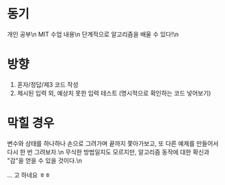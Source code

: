 # 동기
개인 공부\n
MIT 수업 내용\n
단계적으로 알고리즘을 배울 수 있다!\n


# 방향
1. 혼자/정답/제3 코드 작성
2. 제시된 입력 외, 예상치 못한 입력 테스트 (명시적으로 확인하는 코드 넣어보기)

# 막힐 경우
변수와 상태를 하나하나 손으로 그려가며 끝까지 쫓아가보고, 또 다른 예제를 만들어서 다시 한 번 그려보자.\n
무식한 방법일지도 모르지만, 알고리즘 동작에 대한 확신과 "감"을 얻을 수 있을 것이다.\n

... 고 하네요 ㅎㅎ
